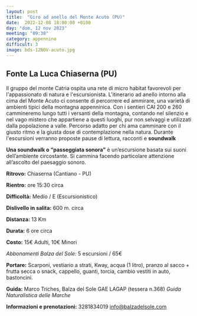 ```yaml
---
layout: post
title:  "Giro ad anello del Monte Acuto (PU)"
date:  2022-12-08 18:00:00 +0100
day: "dom, 12 nov 2023"
meeting: "09:30"
category: appennino 
difficult: 3
image: bds-12NOV-acuto.jpg
---
```


## Fonte La Luca Chiaserna (PU)

Il gruppo del monte Catria ospita una rete di micro habitat favorevoli per l'appassionato di natura e l'escursionista. L'itinerario ad anello intorno alla cima del Monte Acuto ci consente di percorrere ed ammirare, una varietà di ambienti tipici della montagna appenninica.
Con i sentieri CAI 200 e 260 cammineremo lungo tutti i versanti della montagna, contando nel silenzio e nel vago mistero che appartiene a questi luoghi, pur non selvaggi e utilizzati dalla popolazione a valle.
Percorso adatto per chi ama camminare con il giusto ritmo e la giusta dose di contemplazione nella natura.
Durante l'escursioni verranno proposte pause di lettura, racconti e **soundwalk**


**Una soundwalk o “passeggiata sonora”** è un’escursione basata sui suoni dell’ambiente circostante. Si cammina facendo particolare attenzione all’ascolto del paesaggio sonoro.

**Ritrovo:** Chiaserna (Cantiano - PU)

**Rientro:** ore 15:30 circa 

**Difficoltà:** Medio / E (Escursionistico)

**Dislivello in salita:**  600 m. circa

**Distanza:** 13 Km

**Durata:** 6 ore circa

**Costo:** 15€ Adulti, 10€ Minori

*Abbonamenti Balza del Sole:* 5 escursioni / 65€

**Portare:** Scarponi, vestiario a strati, Kway, acqua (1 litro), pranzo al sacco + frutta secca o snack, cappello, guanti, torcia, cambio vestiti in auto, bastoncini. 

**Guida:** Marco Triches, Balza del Sole GAE LAGAP (tessera n.368)
*Guida Naturalistica delle Marche*

**Informazioni e prenotazioni:** 3281834019 info@balzadelsole.com

